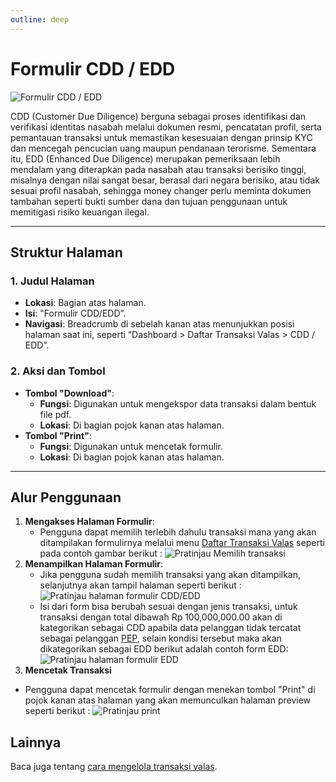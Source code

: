 ```yaml
---
outline: deep
---
```


# Formulir CDD / EDD

![Formulir CDD / EDD](/cdd-edd.png)

CDD (Customer Due Diligence) berguna sebagai proses identifikasi dan verifikasi identitas nasabah melalui dokumen resmi, pencatatan profil, serta pemantauan transaksi untuk memastikan kesesuaian dengan prinsip KYC dan mencegah pencucian uang maupun pendanaan terorisme. Sementara itu, EDD (Enhanced Due Diligence) merupakan pemeriksaan lebih mendalam yang diterapkan pada nasabah atau transaksi berisiko tinggi, misalnya dengan nilai sangat besar, berasal dari negara berisiko, atau tidak sesuai profil nasabah, sehingga money changer perlu meminta dokumen tambahan seperti bukti sumber dana dan tujuan penggunaan untuk memitigasi risiko keuangan ilegal.

---

## Struktur Halaman

### 1. **Judul Halaman**

- **Lokasi**: Bagian atas halaman.
- **Isi**: "Formulir CDD/EDD”.
- **Navigasi**: Breadcrumb di sebelah kanan atas menunjukkan posisi halaman saat ini, seperti “Dashboard > Daftar Transaksi Valas > CDD / EDD”.

### 2. **Aksi dan Tombol**

- **Tombol "Download"**:
  - **Fungsi**: Digunakan untuk mengekspor data transaksi dalam bentuk file pdf.
  - **Lokasi**: Di bagian pojok kanan atas halaman.
- **Tombol "Print"**:
  - **Fungsi**: Digunakan untuk mencetak formulir.
  - **Lokasi**: Di bagian pojok kanan atas halaman.
---

## Alur Penggunaan

1. **Mengakses Halaman Formulir**:
   - Pengguna dapat memilih terlebih dahulu transaksi mana yang akan ditampilakan formulirnya melalui menu [Daftar Transaksi Valas](/transaksi/daftar-Transaksi) seperti pada contoh gambar berikut : ![Pratinjau Memilih transaksi](/cdd-edd-button.png)
2. **Menampilkan Halaman Formulir**:
   - Jika pengguna sudah memilih transaksi yang akan ditampilkan, selanjutnya akan tampil halaman seperti berikut : ![Pratinjau halaman formulir CDD/EDD](/cdd-edd-preview.png)
   - Isi dari form bisa berubah sesuai dengan jenis transaksi, untuk transaksi dengan total dibawah Rp 100,000,000.00 akan di kategorikan sebagai CDD apabila data pelanggan tidak tercatat sebagai pelanggan [PEP](/eksternal/daftar-pep), selain kondisi tersebut maka akan dikategorikan sebagai EDD berikut adalah contoh form EDD:
  ![Pratinjau halaman formulir EDD](/edd-preview.png)
3. **Mencetak Transaksi**
  - Pengguna dapat mencetak formulir dengan menekan tombol "Print" di pojok kanan atas halaman yang akan memunculkan halaman preview seperti berikut :   ![Pratinjau print](/cdd-edd-print.png)
## Lainnya

Baca juga tentang [cara mengelola transaksi valas](/transaksi/transaksi-valas).
